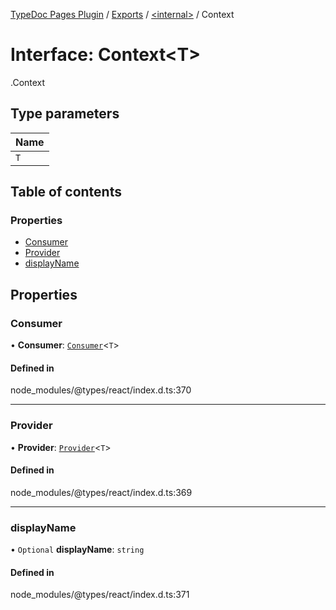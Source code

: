 [TypeDoc Pages Plugin](../README.md) / [Exports](../modules.md) / [<internal\>](../modules/internal_.md) / Context

# Interface: Context<T\>

[<internal>](../modules/internal_.md).Context

## Type parameters

| Name |
| :------ |
| `T` |

## Table of contents

### Properties

- [Consumer](internal_.Context.md#consumer)
- [Provider](internal_.Context.md#provider)
- [displayName](internal_.Context.md#displayname)

## Properties

### Consumer

• **Consumer**: [`Consumer`](../modules/internal_.md#consumer)<`T`\>

#### Defined in

node_modules/@types/react/index.d.ts:370

___

### Provider

• **Provider**: [`Provider`](../modules/internal_.md#provider)<`T`\>

#### Defined in

node_modules/@types/react/index.d.ts:369

___

### displayName

• `Optional` **displayName**: `string`

#### Defined in

node_modules/@types/react/index.d.ts:371
